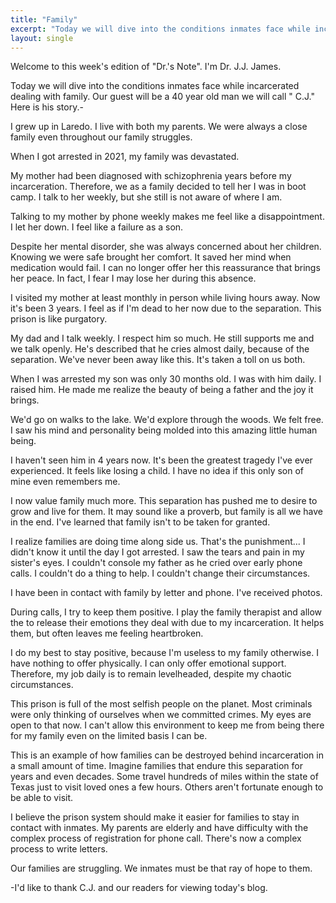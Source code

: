 ```yaml
---
title: "Family"
excerpt: "Today we will dive into the conditions inmates face while incarcerated dealing with family."
layout: single
---
```


Welcome to this week's edition of "Dr.'s Note". I'm Dr. J.J. James.

Today we will dive into the conditions inmates face while incarcerated dealing with family. Our guest will be a 40 year old man we will call " C.J." Here is his story.-

I grew up in Laredo. I live with both my parents. We were always a close family even throughout our family struggles.

When I got arrested in 2021, my family was devastated. 

My mother had been diagnosed with schizophrenia years before my incarceration. Therefore, we as a family decided to tell her I was in boot camp. I talk to her weekly, but she still is not aware of where I am.

Talking to my mother by phone weekly makes me feel like a disappointment. I let her down. I feel like a failure as a son.

Despite her mental disorder, she was always concerned about her children. Knowing we were safe brought her comfort. It saved her mind when medication would fail. I can no longer offer her this reassurance that brings her peace. In fact, I fear I may lose her during this absence.

I visited my mother at least monthly in person while living hours away. Now it's been 3 years. I feel as if I'm dead to her now due to the separation. This prison is like purgatory.

My dad and I talk weekly. I respect him so much. He still supports me and we talk openly. He's described that he cries almost daily, because of the separation. We've never been away like this. It's taken a toll on us both.

When I was arrested my son was only 30 months old. I was with him daily. I raised him. He made me realize the beauty of being a father and the joy it brings.

We'd go on walks to the lake. We'd explore through the woods. We felt free. I saw his mind and personality being molded into this amazing little human being.

I haven't seen him in 4 years now. It's been the greatest tragedy I've ever experienced. It feels like losing a child. I have no idea if this only son of mine even remembers me.

I now value family much more. This separation has pushed me to desire to grow and live for them. It may sound like a proverb, but family is all we have in the end. I've learned that family isn't to be taken for granted.

I realize families are doing time along side us. That's the punishment... I didn't know it until the day I got arrested. I saw the tears and pain in my sister's eyes. I couldn't console my father as he cried over early phone calls. I couldn't do a thing to help. I couldn't change their circumstances.

I have been in contact with family by letter and phone. I've received photos. 

During calls, I try to keep them positive. I play the family therapist and allow the to release their emotions they deal with due to my incarceration. It helps them, but often leaves me feeling heartbroken.

I do my best to stay positive, because I'm useless to my family otherwise. I have nothing to offer physically. I can only offer emotional support. Therefore, my job daily is to remain levelheaded, despite my chaotic circumstances.

This prison is full of the most selfish people on the planet. Most criminals were only thinking of ourselves when we committed crimes. My eyes are open to that now. I can't allow this environment to keep me from being there for my family even on the limited basis I can be.

This is an example of how families can be destroyed behind incarceration in a small amount of time. Imagine families that endure this separation for years and even decades. Some travel hundreds of miles within the state of Texas just to visit loved ones a few hours. Others aren't fortunate enough to be able to visit.

I believe the prison system should make it easier for families to stay in contact with inmates. My parents are elderly and have difficulty with the complex process of registration for phone call. There's now a complex process to write letters.

Our families are struggling. We inmates must be that ray of hope to them.

-I'd like to thank C.J. and our readers for viewing today's blog. 